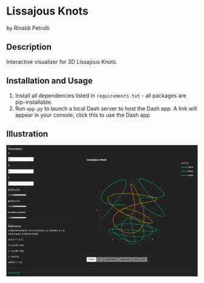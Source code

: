 # Lissajous Knots
by Rinaldi Petrolli

## Description
Interactive visualizer for 3D Lissajous Knots.

## Installation and Usage
1. Install all dependencies listed in `requirements.txt` - all packages are pip-installable.
2. Run `app.py` to launch a local Dash server to host the Dash app. A link will appear in your console; click this to use the Dash app.

## Illustration
![Screenshot of Demo](assets/screenshot.png)